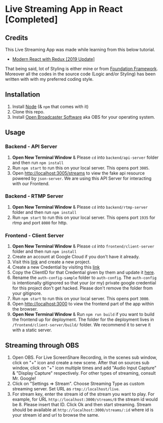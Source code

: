 # Live Streaming App in React [Completed]

## Credits

This Live Streaming App was made while learning from this below tutorial.

- [Modern React with Redux [2019 Update]](https://www.udemy.com/react-redux/)

That being said, lot of Styling is either mine or from [Foundation Framework](https://foundation.zurb.com/sites/docs/). Moreover all the codes in the source code (Logic and/or Styling) has been written with with my preferred coding style.

## Installation

1. Install [Node](https://nodejs.org/en/) (& `npm` that comes with it)
2. Clone this repo.
3. Install [Open Broadcaster Software](https://obsproject.com/) aka OBS for your operating system.

## Usage

### Backend - API Server

1. **Open New Terminal Window** & Please `cd` into `backend/api-server` folder and then run `npm install`
1. Run `npm start` to run this on your local server. This opens port `3005`.
1. Open [http://localhost:3005/streams](http://localhost:3005/streams) to view the fake api resource powered by `json-server`. We are using this API Server for interacting with our Frontend.

### Backend - RTMP Server

1. **Open New Terminal Window** & Please `cd` into `backend/rtmp-server` folder and then run `npm install`
1. Run `npm start` to run this on your local server. This opens port `1935` for rtmp and port `8000` for http.

### Frontend - Client Server

1. **Open New Terminal Window** & Please `cd` into `frontend/client-server` folder and then run `npm install`
1. Create an account at Google Cloud if you don't have it already. 
1. Visit this [link](https://console.cloud.google.com/home/dashboard) and create a new project.
1. Create a new Credential by visiting this [link](https://console.cloud.google.com/apis/credentials)
1. Copy the ClientID for that Credential given by them and update it [here](https://github.com/IamManchanda/react-live-stream-app/blob/master/frontend/client-server/auth-config-sample/google.js#L4).
1. Rename the `auth-config-sample` folder to `auth-config`. The `auth-config` is intentionally gitignored so that your (or my) private google credential for this project don't get hacked. Please don't remove the folder from your gitignore.
1. Run `npm start` to run this on your local server. This opens port `3000`.
1. Open [http://localhost:3000](http://localhost:3000) to view the frontend part of the app within the browser.
1. **Open New Terminal Window** & Run `npm run build` if you want to build the frontend up for deployment. The folder for the deployment lives in `/frontend/client-server/build/` folder. We recommend it to serve it with a static server.

## Streaming through OBS

1. Open OBS. For Live ScreenShare Recording, in the scenes sub window, click on "+" icon and create a new scene. After that on sources sub window, click on "+" icon multiple times and add "Audio Input Capture" & "Display Capture" respectively. For other types of streaming, consult Mr. Google!
1. Click on "Settings => Stream". Choose Streaming Type as custom streaming server. Set URL as `rtmp://localhost/live`.
1. For stream key, enter the stream id of the stream you want to play. For example, for URL `http://localhost:3000/streams/8` the stream id would be 8. Please insert that ID. Click Ok and then start streaming. Stream should be available at `http://localhost:3000/streams/:id` where id is your stream id and url to browse the same.
